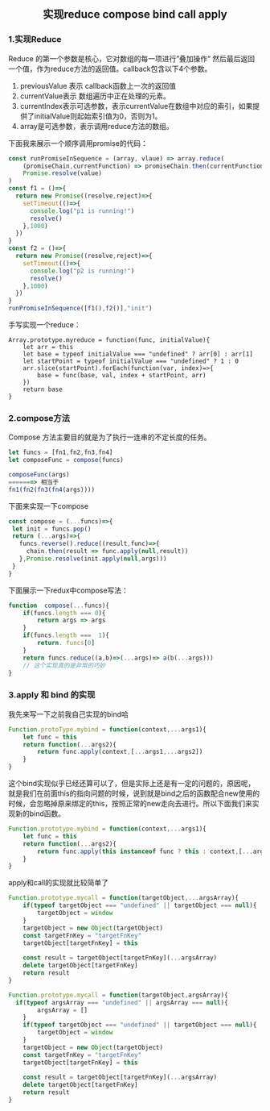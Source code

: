 <h2 align = "center">实现reduce compose bind call apply</h2>

### 1.实现Reduce

Reduce 的第一个参数是核心，它对数组的每一项进行”叠加操作“ 然后最后返回一个值，作为reduce方法的返回值。callback包含以下4个参数。

1. previousValue 表示 callback函数上一次的返回值
2. currentValue表示 数组遍历中正在处理的元素。
3. currentIndex表示可选参数，表示currentValue在数组中对应的索引，如果提供了initialValue则起始索引值为0，否则为1。
4. array是可选参数，表示调用reduce方法的数组。

下面我来展示一个顺序调用promise的代码：

```javascript
const runPromiseInSequence = (array, vlaue) => array.reduce(
	(promiseChain,currentFunction) => promiseChain.then(currentFunction),
	Promise.resolve(value)
)
const f1 = ()=>{
  return new Promise((resolve,reject)=>{
    setTimeout(()=>{
      console.log("p1 is running!")
      resolve()
    },1000)
  })
}
const f2 = ()=>{
  return new Promise((resolve,reject)=>{
    setTimeout(()=>{
      console.log("p2 is running!")
      resolve()
    },1000)
  })
}
runPromiseInSequence([f1(),f2()],"init")
```

手写实现一个reduce：

```
Array.prototype.myreduce = function(func, initialValue){
	let arr = this
	let base = typeof initialValue === "undefined" ? arr[0] : arr[1]
	let startPoint = typeof initialValue === "undefined" ? 1 : 0
	arr.slice(startPoint).forEach(function(var, index)=>{
		base = func(base, val, index + startPoint, arr)
	})
	return base	
}
```

### 2.compose方法

Compose 方法主要目的就是为了执行一连串的不定长度的任务。

```javascript
let funcs = [fn1,fn2,fn3,fn4]
let composeFunc = compose(funcs)

composeFunc(args)
=======> 相当于
fn1(fn2(fn3(fn4(args))))
```

下面来实现一下compose

```javascript
const compose = (...funcs)=>{
 let init = funcs.pop()
 return (...args)=>{
   funcs.reverse().reduce((result,func)=>{
     chain.then(result => func.apply(null,result))
   },Promise.resolve(init.apply(null,args)))
 }
}
```

下面展示一下redux中compose写法：

```javascript
function  compose(...funcs){
	if(funcs.length === 0){
		return args => args
	}
	if(funcs.length ===  1){
		return. funcs[0]
	}
	return funcs.reduce((a,b)=>(...args)=> a(b(...args)))
	// 这个实现真的是非常的巧妙
}
```

### 3.apply 和 bind 的实现

我先来写一下之前我自己实现的bind哈

```javascript
Function.protoType.mybind = function(context,...args1){
	let func = this
	return function(...args2){
		return func.apply(context,[...args1,...args2])
	}
}
```

这个bind实现似乎已经还算可以了，但是实际上还是有一定的问题的，原因呢，就是我们在前面this的指向问题的时候，说到就是bind之后的函数配合new使用的时候，会忽略掉原来绑定的this，按照正常的new走向去进行。所以下面我们来实现新的bind函数。

```javascript
Function.prototype.mybind = function(context,...args1){
	let func = this
	return function(...args2){
		return func.apply(this instanceof func ? this : context,[...args1,...args2])
	}
}
```

apply和call的实现就比较简单了

```javascript
Function.prototype.mycall = function(targetObject,...argsArray){
	if(typeof targetObject === "undefined" || targetObject === null){
		targetObject = window
	}
	targetObject = new Object(targetObject)
	const targetFnKey = "targetFnKey"
	targetObject[targetFnKey] = this
	
	const result = targetObject[targetFnKey](...argsArray)
	delete targetObject[targetFnKey]
	return result
}

Function.prototype.mycall = function(targetObject,argsArray){
  if(typeof argsArray === "undefined" || argsArray === null){
		argsArray = []
	}
	if(typeof targetObject === "undefined" || targetObject === null){
		targetObject = window
	}
	targetObject = new Object(targetObject)
	const targetFnKey = "targetFnKey"
	targetObject[targetFnKey] = this
	
	const result = targetObject[targetFnKey](...argsArray)
	delete targetObject[targetFnKey]
	return result
}
```

